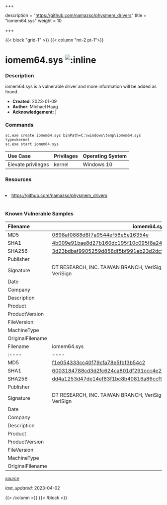 +++

description = "https://github.com/namazso/physmem_drivers"
title = "iomem64.sys"
weight = 10

+++


{{< block "grid-1" >}}
{{< column "mt-2 pt-1">}}


# iomem64.sys ![:inline](/images/twitter_verified.png) 


### Description

iomem64.sys is a vulnerable driver and more information will be added as found.

- **Created**: 2023-01-09
- **Author**: Michael Haag
- **Acknowledgement**:  | [](https://twitter.com/)

### Commands

```
sc.exe create iomem64.sys binPath=C:\windows\temp\iomem64.sys type=kernel
sc.exe start iomem64.sys
```

| Use Case | Privilages | Operating System | 
|:---- | ---- | ---- |
| Elevate privileges | kernel | Windows 10 |

### Resources
<br>
<li><a href=" https://github.com/namazso/physmem_drivers"> https://github.com/namazso/physmem_drivers</a></li>
<br>

### Known Vulnerable Samples

| Filename | iomem64.sys |
|:---- | ---- | 
| MD5 | <a href="https://www.virustotal.com/gui/file/0898af0888d8f7a9544ef56e5e16354e">0898af0888d8f7a9544ef56e5e16354e</a> |
| SHA1 | <a href="https://www.virustotal.com/gui/file/4b009e91bae8d27b160dc195f10c095f8a2441e1">4b009e91bae8d27b160dc195f10c095f8a2441e1</a> |
| SHA256 | <a href="https://www.virustotal.com/gui/file/3d23bdbaf9905259d858df5bf991eb23d2dc9f4ecda7f9f77839691acef1b8c4">3d23bdbaf9905259d858df5bf991eb23d2dc9f4ecda7f9f77839691acef1b8c4</a> |
| Publisher |  |
| Signature | DT RESEARCH, INC. TAIWAN BRANCH, VeriSign Class 3 Code Signing 2010 CA, VeriSign   |
| Date |  |
| Company |  |
| Description |  |
| Product |  |
| ProductVersion |  |
| FileVersion |  |
| MachineType |  |
| OriginalFilename |  |
| Filename | iomem64.sys |
|:---- | ---- | 
| MD5 | <a href="https://www.virustotal.com/gui/file/f1e054333cc40f79cfa78e5fbf3b54c2">f1e054333cc40f79cfa78e5fbf3b54c2</a> |
| SHA1 | <a href="https://www.virustotal.com/gui/file/6003184788cd3d2fc624ca801df291ccc4e225ee">6003184788cd3d2fc624ca801df291ccc4e225ee</a> |
| SHA256 | <a href="https://www.virustotal.com/gui/file/dd4a1253d47de14ef83f1bc8b40816a86ccf90d1e624c5adf9203ae9d51d4097">dd4a1253d47de14ef83f1bc8b40816a86ccf90d1e624c5adf9203ae9d51d4097</a> |
| Publisher |  |
| Signature | DT RESEARCH, INC. TAIWAN BRANCH, VeriSign Class 3 Code Signing 2010 CA, VeriSign   |
| Date |  |
| Company |  |
| Description |  |
| Product |  |
| ProductVersion |  |
| FileVersion |  |
| MachineType |  |
| OriginalFilename |  |



[*source*](https://github.com/magicsword-io/LOLDrivers/tree/main/yaml/iomem64.sys.yml)

*last_updated:* 2023-04-02








{{< /column >}}
{{< /block >}}
